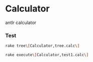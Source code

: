 # Calculator
antlr calculator

###  Test

```bash
rake tree\[Calculator,tree.calc\]
```

```bash
rake execute\[Calculator,test1.calc\]
```
